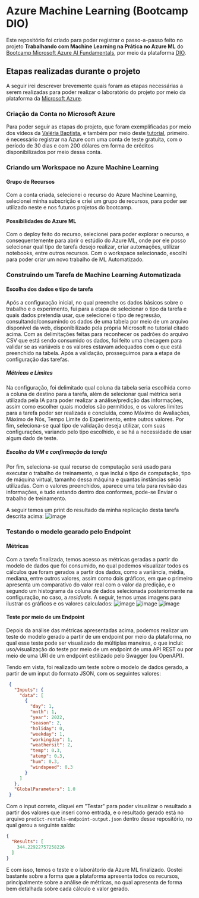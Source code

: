 # Azure Machine Learning (Bootcamp DIO)

Este repositório foi criado para poder registrar o passo-a-passo feito no projeto **Trabalhando com Machine Learning na Prática no Azure ML** do [Bootcamp Microsoft Azure AI Fundamentals](https://www.dio.me/bootcamp/microsoft-azure-ai-fundamentals), por meio da plataforma [DIO](https://www.dio.me).

## Etapas realizadas durante o projeto

A seguir irei descrever brevemente quais foram as etapas necessárias a serem realizadas para poder realizar o laboratório do projeto por meio da plataforma da [Microsoft Azure](https://azure.microsoft.com/pt-br).

### Criação da Conta no Microsoft Azure

Para poder seguir as etapas do projeto, que foram exemplificadas por meio dos vídeos da [Valéria Baptista](https://www.linkedin.com/in/valeriabaptista), e também por meio deste [tutorial](https://microsoftlearning.github.io/mslearn-ai-fundamentals/Instructions/Labs/01-machine-learning.html), primeiro. é necessário registrar na Azure com uma conta de teste gratuita, com o período de 30 dias e com 200 dólares em forma de créditos disponibilizados por meio dessa conta.

### Criando um Workspace no Azure Machine Learning
#### Grupo de Recursos
Com a conta criada, selecionei o recurso do Azure Machine Learning, selecionei minha subscrição e criei um grupo de recursos, para poder ser utilizado neste e nos futuros projetos do bootcamp.
#### Possibilidades do Azure ML
Com o deploy feito do recurso, selecionei para poder explorar o recurso, e consequentemente para abrir o estúdio do Azure ML, onde por ele posso selecionar qual tipo de tarefa desejo realizar, criar automações, utilizar notebooks, entre outros recursos.
Com o workspace selecionado, escolhi para poder criar um novo trabalho de ML Automatizado.

### Construindo um Tarefa de Machine Learning Automatizada
#### Escolha dos dados e tipo de tarefa
Após a configuração inicial, no qual preenche os dados básicos sobre o trabalho e o experimento, fui para a etapa de selecionar o tipo da tarefa e quais dados pretendia usar, que selecionei o tipo de regressão, consultando/consumindo os dados de uma tabela por meio de um arquivo disponível da web, disponibilizado pela própria Microsoft no tutorial citado acima. Com as delimitações feitas para reconhecer os padrões do arquivo CSV que está sendo consumido os dados, foi feito uma checagem para validar se as variáveis e os valores estavam adequados com o que está preenchido na tabela. Após a validação, prosseguimos para a etapa de configuração das tarefas.
##### Métricas e Limites
Na configuração, foi delimitado qual coluna da tabela seria escolhida como a coluna de destino para a tarefa, além de selecionar qual métrica seria utilizada pela IA para poder realizar a análise/predição das informações, assim como escolher quais modelos são permitidos, e os valores limites para a tarefa poder ser realizada e concluída, como Máximo de Avaliações, Máximo de Nós, Tempo Limite do Experimento, entre outros valores. Por fim, seleciona-se qual tipo de validação deseja utilizar, com suas configurações, variando pelo tipo escolhido, e se há a necessidade de usar algum dado de teste.
##### Escolha da VM e confirmação da tarefa
Por fim, seleciona-se qual recurso de computação será usado para executar o trabalho de treinamento, o que inclui o tipo de computação, tipo de máquina virtual, tamanho dessa máquina e quantas instâncias serão utilizadas. Com o valores preenchidos, aparece uma tela para revisão das informações, e tudo estando dentro dos conformes, pode-se Enviar o trabalho de treinamento.

A seguir temos um print do resultado da minha replicação desta tarefa descrita acima:
![image](https://github.com/NichZilli/azure-machine-learning-bootcamp-dio/assets/61953808/3ace4fe3-35fc-4eae-a488-5a55c6f6be8c)

### Testando o modelo gearado pelo Endpoint
#### Métricas
Com a tarefa finalizada, temos acesso as métricas geradas a partir do modelo de dados que foi consumido, no qual podemos visualizar todos os cálculos que foram gerados a partir dos dados, como a variância, média, mediana, entre outros valores, assim como dois gráficos, em que o primeiro apresenta um comparativo do valor real com o valor da predição, e o segundo um histograma da coluna de dados selecionada posteriormente na configuração, no caso, a *residuals*. A seguir, temos umas imagens para ilustrar os gráficos e os valores calculados:
![image](https://github.com/NichZilli/azure-machine-learning-bootcamp-dio/assets/61953808/1464735b-53d2-4c33-81e4-3507046f5f7c)
![image](https://github.com/NichZilli/azure-machine-learning-bootcamp-dio/assets/61953808/387b3fe3-2299-46bf-83ca-d00d3da47a56)
![image](https://github.com/NichZilli/azure-machine-learning-bootcamp-dio/assets/61953808/84faaf51-22d2-4e19-8704-0d01f4e1f2fd)
#### Teste por meio de um Endpoint
Depois da análise das métricas apresentadas acima, podemos realizar um teste do modelo gerado a partir de um endpoint por meio da plataforma, no qual esse teste pode ser visualizado de múltiplas maneiras, o que inclui: uso/visualização do teste por meio de um endpoint de uma API REST ou por meio de uma URI de um endpoint estilizado pelo Swagger (ou OpenAPI).

Tendo em vista, foi realizado um teste sobre o modelo de dados gerado, a partir de um input do formato JSON, com os seguintes valores:
```json
 {
   "Inputs": { 
     "data": [
       {
         "day": 1,
         "mnth": 1,   
         "year": 2022,
         "season": 2,
         "holiday": 0,
         "weekday": 1,
         "workingday": 1,
         "weathersit": 2, 
         "temp": 0.3, 
         "atemp": 0.3,
         "hum": 0.3,
         "windspeed": 0.3 
       }
     ]    
   },   
   "GlobalParameters": 1.0
 }
```

Com o input correto, cliquei em "Testar" para poder visualizar o resultado a partir dos valores que inseri como entrada, e o resultado gerado está no arquivo `predict-rentals-endpoint-output.json` dentro desse repositório, no qual gerou a seguinte saída:

```json
{
  "Results": [
    344.22922757258226
  ]
}
```

E com isso, temos o teste e o laborátorio da Azure ML finalizado. Gostei bastante sobre a forma que a plataforma apresenta todos os recursos, principalmente sobre a análise de métricas, no qual apresenta de forma bem detalhada sobre cada cálculo e valor gerado.

